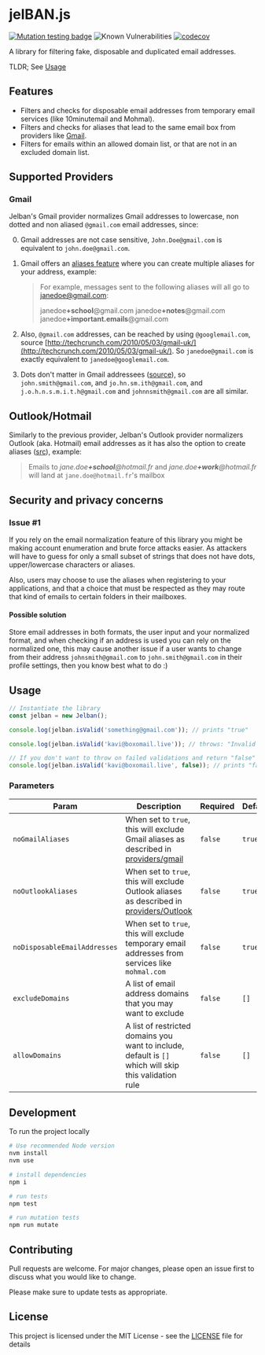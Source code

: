 # jelBAN.js

[![Mutation testing badge](https://img.shields.io/endpoint?style=flat&url=https%3A%2F%2Fbadge-api.stryker-mutator.io%2Fgithub.com%2FFcmam5%2Fjelban-js%2Fdevelop)](https://dashboard.stryker-mutator.io/reports/github.com/Fcmam5/jelban-js/develop) ![Known Vulnerabilities](https://snyk.io/test/github/Fcmam5/jelban-js/badge.svg) [![codecov](https://codecov.io/gh/Fcmam5/jelban-js/branch/develop/graph/badge.svg?token=L0LQ6O6Q2M)](https://codecov.io/gh/Fcmam5/jelban-js)

A library for filtering fake, disposable and duplicated email addresses.

TLDR; See [Usage](#usage)

## Features

- Filters and checks for disposable email addresses from temporary email services (like 10minutemail and Mohmal).
- Filters and checks for aliases that lead to the same email box from providers like [Gmail](#gmail).
- Filters for emails within an allowed domain list, or that are not in an excluded domain list.

## Supported Providers

### Gmail

Jelban's Gmail provider normalizes Gmail addresses to lowercase, non dotted and non aliased `@gmail.com` email addresses, since:

0. Gmail addresses are not case sensitive, `John.Doe@gmail.com` is equivalent to `john.doe@gmail.com`.

1. Gmail offers an [aliases feature](https://support.google.com/mail/answer/22370?hl=en#zippy=%2Cfilter-using-your-gmail-alias) where you can create multiple aliases for your address, example:

   > For example, messages sent to the following aliases will all go to janedoe@gmail.com:
   >
   > janedoe<strong>+school</strong>@gmail.com
   > janedoe<strong>+notes</strong>@gmail.com
   > janedoe<strong>+important.emails</strong>@gmail.com

2. Also, `@gmail.com` addresses, can be reached by using `@googlemail.com`, source [http://techcrunch.com/2010/05/03/gmail-uk/](http://techcrunch.com/2010/05/03/gmail-uk/). So `janedoe@gmail.com` is exactly equivalent to `janedoe@googlemail.com`.

3. Dots don't matter in Gmail addressees ([source](https://support.google.com/mail/answer/7436150?hl=en)), so `john.smith@gmail.com`, and `jo.hn.sm.ith@gmail.com`, and `j.o.h.n.s.m.i.t.h@gmail.com` and `johnnsmith@gmail.com` are all similar.

## Outlook/Hotmail

Similarly to the previous provider, Jelban's Outlook provider normalizers Outlook (aka. Hotmail) email addresses as it has also the option to create aliases ([src](https://www.cnet.com/tech/tech-industry/hotmail-launches-accounts-you-can-throw-away/)), example:

> Emails to _jane.doe<strong>+school</strong>@hotmail.fr_ and _jane.doe<strong>+work</strong>@hotmail.fr_ will land at `jane.doe@hotmail.fr`'s mailbox

## Security and privacy concerns

### Issue #1

If you rely on the email normalization feature of this library you might be making account enumeration and brute force attacks easier. As attackers will have to guess for only a small subset of strings that does not have dots, upper/lowercase characters or aliases.

Also, users may choose to use the aliases when registering to your applications, and that a choice that must be respected as they may route that kind of emails to certain folders in their mailboxes.

#### Possible solution

Store email addresses in both formats, the user input and your normalized format, and when checking if an address is used you can rely on the normalized one, this may cause another issue if a user wants to change from their address `johnsmith@gmail.com` to `john.smith@gmail.com` in their profile settings, then you know best what to do :)

## Usage

```typescript
// Instantiate the library
const jelban = new Jelban();

console.log(jelban.isValid('something@gmail.com')); // prints "true"

console.log(jelban.isValid('kavi@boxomail.live')); // throws: "Invalid email address "kavi@boxomail.live", rules: ["IsExcludedDomainValidator"]" because "@boxmail.live" is a temporary domain from mohamal.com service

// If you don't want to throw on failed validations and return "false" instead:
console.log(jelban.isValid('kavi@boxomail.live', false)); // prints "false"
```

### Parameters

| Param                        | Description                                                                                                | Required | Default |
| ---------------------------- | ---------------------------------------------------------------------------------------------------------- | -------- | ------- |
| `noGmailAliases`             | When set to `true`, this will exclude Gmail aliases as described in [providers/gmail](#gmail)              | `false`  | `true`  |
| `noOutlookAliases`           | When set to `true`, this will exclude Outlook aliases as described in [providers/Outlook](#outlookhotmail) | `false`  | `true`  |
| `noDisposableEmailAddresses` | When set to `true`, this will exclude temporary email addresses from services like `mohmal.com`            | `false`  | `true`  |
| `excludeDomains`             | A list of email address domains that you may want to exclude                                               | `false`  | `[]`    |
| `allowDomains`               | A list of restricted domains you want to include, default is `[]` which will skip this validation rule     | `false`  | `[]`    |

## Development

To run the project locally

```bash
# Use recommended Node version
nvm install
nvm use

# install dependencies
npm i

# run tests
npm test

# run mutation tests
npm run mutate
```

## Contributing

Pull requests are welcome. For major changes, please open an issue first to discuss what you would like to change.

Please make sure to update tests as appropriate.

## License

This project is licensed under the MIT License - see the [LICENSE](./LICENSE) file for details
